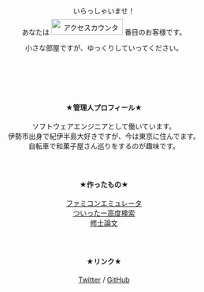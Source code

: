 <div style="text-align: center; line-height: 2rem;">
<p>
いらっしゃいませ！
<br/>
あなたは
<img
  src="https://counter1.fc2.com/counter_img.php?id=39263327&main=1"
  alt="アクセスカウンター"
  loading="lazy"
  width="145"
  height="32"
/>
番目のお客様です。
<br/>
小さな部屋ですが、ゆっくりしていってください。
</p>
</div>

<div style="padding-top: 60px"></div>

<div style="text-align: center;">
<h4 style="color: var(--md-primary-fg-color)">★管理人プロフィール★</h4>
<p>
ソフトウェアエンジニアとして働いています。
<br/>
伊勢市出身で紀伊半島大好きですが、今は東京に住んでます。
<br/>
自転車で和菓子屋さん巡りをするのが趣味です。
</p>
</div>

<div style="padding-top: 24px"></div>

<div style="text-align: center;">
<h4 style="color: var(--md-primary-fg-color)">★作ったもの★</h4>
<p>
<a href="./game/nes/" target="_blank" rel="noopener noreferrer">ファミコンエミュレータ</a>
<br/>
<a href="https://tomoesaturn.github.io/gemini/" target="_blank" rel="noopener noreferrer">ついったー高度検索</a>
<br/>
<a href="https://github.com/tomoesaturn/MasterThesis/blob/master/thesis/thesis.pdf" target="_blank" rel="noopener noreferrer">修士論文</a>
</p>
</div>

<div style="padding-top: 24px"></div>

<div style="text-align: center;">
<h4 style="color: var(--md-primary-fg-color)">★リンク★</h4>
<p>
<a href="https://twitter.com/tomoesaturn" target="_blank" rel="noopener noreferrer">Twitter</a> /
<a href="https://github.com/tomoesaturn" target="_blank" rel="noopener noreferrer">GitHub</a>
</p>
</div>
